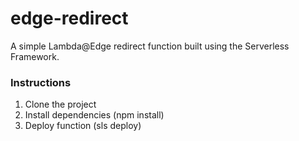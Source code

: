 # edge-redirect
A simple Lambda@Edge redirect function built using the Serverless Framework.

### Instructions
1. Clone the project
2. Install dependencies (npm install)
3. Deploy function (sls deploy)
